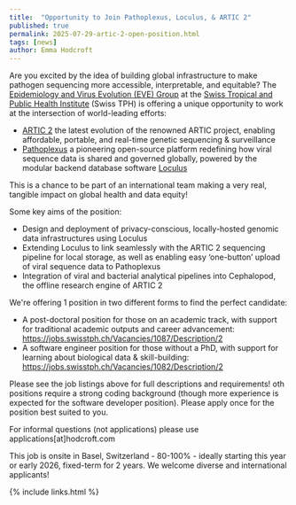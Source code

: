 ```yaml
---
title:  "Opportunity to Join Pathoplexus, Loculus, & ARTIC 2"
published: true
permalink: 2025-07-29-artic-2-open-position.html
tags: [news]
author: Emma Hodcroft
---
```


Are you excited by the idea of building global infrastructure to make pathogen sequencing more accessible, interpretable, and equitable? The [Epidemiology and Virus Evolution (EVE) Group](https://www.swisstph.ch/en/about/mpi/epidemiology-and-viral-evolution) at the [Swiss Tropical and Public Health Institute](https://www.swisstph.ch/en/) (Swiss TPH) is offering a unique opportunity to work at the intersection of world-leading efforts:

- [ARTIC 2](https://artic.network/) the latest evolution of the renowned ARTIC project, enabling affordable, portable, and real-time genetic sequencing & surveillance
- [Pathoplexus](https://pathoplexus.org/) a pioneering open-source platform redefining how viral sequence data is shared and governed globally, powered by the modular backend database software [Loculus](https://loculus.org/)

This is a chance to be part of an international team making a very real, tangible impact on global health and data equity!

Some key aims of the position:
- Design and deployment of privacy-conscious, locally-hosted genomic data infrastructures using Loculus
- Extending Loculus to link seamlessly with the ARTIC 2 sequencing pipeline for local storage, as well as enabling easy ‘one-button’ upload of viral sequence data to Pathoplexus
- Integration of viral and bacterial analytical pipelines into Cephalopod, the offline research engine of ARTIC 2

We're offering 1 position in two different forms to find the perfect candidate:
- A post-doctoral position for those on an academic track, with support for traditional academic outputs and career advancement: https://jobs.swisstph.ch/Vacancies/1087/Description/2
- A software engineer position for those without a PhD, with support for learning about biological data & skill-building: https://jobs.swisstph.ch/Vacancies/1082/Description/2

Please see the job listings above for full descriptions and requirements! 
oth positions require a strong coding background (though more experience is expected for the software developer position). Please apply once for the position best suited to you. 

For informal questions (not applications) please use applications[at]hodcroft.com

This job is onsite in Basel, Switzerland - 80-100% - ideally starting this year or early 2026, fixed-term for 2 years. 
We welcome diverse and international applicants!

{% include links.html %}